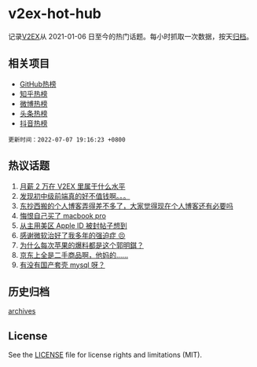 # v2ex-hot-hub

 记录[V2EX](https://www.v2ex.com/)从 2021-01-06 日至今的热门话题。每小时抓取一次数据，按天[归档](archives)。
 
 ## 相关项目

- [GitHub热榜](https://github.com/snaildev/github-hot-hub)
- [知乎热榜](https://github.com/snaildev/zhihu-hot-hub)
- [微博热榜](https://github.com/snaildev/weibo-hot-hub)
- [头条热榜](https://github.com/snaildev/toutiao-hot-hub)
- [抖音热榜](https://github.com/snaildev/douyin-hot-hub)


 `更新时间：2022-07-07 19:16:23 +0800`

## 热议话题

1. [月薪 2 万在 V2EX 里属于什么水平](https://www.v2ex.com/t/864598)
1. [发现初中级前端真的好不值钱啊。。。](https://www.v2ex.com/t/864552)
1. [东抄西搬的个人博客弄得差不多了，大家觉得现在个人博客还有必要吗](https://www.v2ex.com/t/864513)
1. [悔恨自己买了 macbook pro](https://www.v2ex.com/t/864548)
1. [从主用美区 Apple ID 被封帖子想到](https://www.v2ex.com/t/864512)
1. [感谢微软治好了我多年的强迫症 😣](https://www.v2ex.com/t/864576)
1. [为什么每次苹果的爆料都是这个郭明錤？](https://www.v2ex.com/t/864604)
1. [京东上全是二手商品啊，他妈的……](https://www.v2ex.com/t/864648)
1. [有没有国产套壳 mysql 呀？](https://www.v2ex.com/t/864650)

## 历史归档

[archives](archives)

## License

See the [LICENSE](LICENSE) file for license rights and limitations (MIT).
